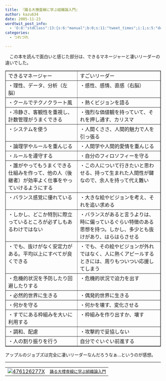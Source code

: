 ```yaml
---
title: 『踊る大捜査線に学ぶ組織論入門』
author: kazu634
date: 2005-11-23
wordtwit_post_info:
  - 'O:8:"stdClass":13:{s:6:"manual";b:0;s:11:"tweet_times";i:1;s:5:"delay";i:0;s:7:"enabled";i:1;s:10:"separation";s:2:"60";s:7:"version";s:3:"3.7";s:14:"tweet_template";b:0;s:6:"status";i:2;s:6:"result";a:0:{}s:13:"tweet_counter";i:2;s:13:"tweet_log_ids";a:1:{i:0;i:2201;}s:9:"hash_tags";a:0:{}s:8:"accounts";a:1:{i:0;s:7:"kazu634";}}'
categories:
  - つれづれ

---
```

<div class="section">
<p>
    　この本を読んで面白いと感じた部分は、できるマネージャーと凄いリーダーの違いでした。
</p>
  
<p>
<center>
</center>
</p>
  
<table cellspacing="0" cellpadding="2" border="1">
<tr valign="top">
<td>
        できるマネージャー
</td>
      
<td>
        すごいリーダー
</td>
</tr>
    
<tr valign="top">
<td>
        ・理性、データ、分析（左脳）
</td>
      
<td>
        ・感性、感情、直感（右脳）
</td>
</tr>
    
<tr valign="top">
<td>
        ・クールでテクノクラート風
</td>
      
<td>
        ・熱くビジョンを語る
</td>
</tr>
    
<tr valign="top">
<td>
        ・冷静さ、客観性を重視し、計数管理がうまくできる
</td>
      
<td>
        ・強烈な価値観を持っていて、それを押し通す、カリスマ
</td>
</tr>
    
<tr valign="top">
<td>
        ・システムを使う
</td>
      
<td>
        ・人間くささ、人間的魅力で人を引っ張る
</td>
</tr>
    
<tr valign="top">
<td>
        ・論理学やルールを重んじる
</td>
      
<td>
        ・人間学や人間的愛情を重んじる
</td>
</tr>
    
<tr valign="top">
<td>
        ・ルールを遵守する
</td>
      
<td>
        ・自分のフィロソフィーを守る
</td>
</tr>
    
<tr valign="top">
<td>
        ・誰がやってもうまくできる仕組みを作って、他の人（後継者）が効率よく仕事をやっていけるようにする
</td>
      
<td>
        ・この人について行きたいと思わせる、持って生まれた人間性が鍵なので、余人を持って代え難い
</td>
</tr>
    
<tr valign="top">
<td>
        ・バランス感覚に優れている
</td>
      
<td>
        ・大きな絵やビジョンを考え、それを追い求める
</td>
</tr>
    
<tr valign="top">
<td>
        ・しかし、どこか特別に際立っているところが必ずしもあるわけではない
</td>
      
<td>
        ・バランスがあると言うよりは、時に偏っているぐらい特徴のある思想を持つ。しかし、多少とも抜けがあり、はらはらさせる
</td>
</tr>
    
<tr valign="top">
<td>
        ・でも、抜けがなく安定力がある。平均以上にすべてが良くできる
</td>
      
<td>
        ・でも、その絵やビジョンが外れではなく、人に熱くアピールするときには、周りもついつい応援してしまう
</td>
</tr>
    
<tr valign="top">
<td>
        ・危機的状況を予防したり回避したりする
</td>
      
<td>
        ・危機的状況で迫力を出す
</td>
</tr>
    
<tr valign="top">
<td>
        ・必然的世界に生きる
</td>
      
<td>
        ・偶発的世界に生きる
</td>
</tr>
    
<tr valign="top">
<td>
        ・何かを守る
</td>
      
<td>
        ・何かを壊す、変化させる
</td>
</tr>
    
<tr valign="top">
<td>
        ・すでにある枠組みを大いに利用する
</td>
      
<td>
        ・枠組みを作り出すか、壊す
</td>
</tr>
    
<tr valign="top">
<td>
        ・調和、配慮
</td>
      
<td>
        ・攻撃的で妥協しない
</td>
</tr>
    
<tr valign="top">
<td>
        ・人の割り振りを行う
</td>
      
<td>
        自分でぐいぐい前進する
</td>
</tr>
</table></p> 
  
<p>
    アップルのジョブズは完全に凄いリーダーなんだろうなぁ…というのが感想。
</p>
  
<hr />
  
<p>
<table cellpadding="5" border="0">
<tr>
<td valign="top">
<a href="https://www.amazon.co.jp/exec/obidos/ASIN/476126277X/goodpic-22/ref=nosim/" onclick="__gaTracker('send', 'event', 'outbound-article', 'https://www.amazon.co.jp/exec/obidos/ASIN/476126277X/goodpic-22/ref=nosim/', '');" target="_blank"><img alt="476126277X" src="http://images.amazon.com/images/P/476126277X.01._SCMZZZZZZZ_.jpg" border="0" /></a>
</td>
        
<td valign="top">
<font size="-1"><a href="https://www.amazon.co.jp/exec/obidos/ASIN/476126277X/goodpic-22/ref=nosim/" onclick="__gaTracker('send', 'event', 'outbound-article', 'https://www.amazon.co.jp/exec/obidos/ASIN/476126277X/goodpic-22/ref=nosim/', '踊る大捜査線に学ぶ組織論入門');" target="_blank">踊る大捜査線に学ぶ組織論入門</a></font>
</td>
</tr>
</table></div>
